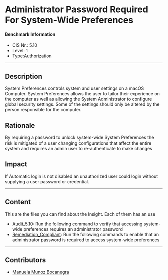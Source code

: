 # Administrator Password Required For System-Wide Preferences
#### Benchmark Information
- CIS Nr.: 5.10
- Level: 1
- Type:Authorization
------------------------
## Description

System Preferences controls system and user settings on a macOS Computer. System Preferences allows the user to tailor their experience on the computer as well as allowing the System Administrator to configure global security settings. Some of the settings should only be altered by the person responsible for the computer.

## Rationale

By requiring a password to unlock system-wide System Preferences the risk is mitigated of a user changing configurations that affect the entire system and requires an admin user to re-authenticate to make changes

## Impact

If Automatic login is not disabled an unauthorized user could login without supplying a user password or credential.

---
## Content
This are the files you can find about the Insight. Each of them has an use 
* [Audit_5.10](https://github.com/apfelwerk/JamfProtectInsights/blob/main/AuthorizationType/CIS_5.10_Administrator%20Password%20Required%20For%20System-Wide%20Preferences/Audit_5.10.sh): Run the following command to verify that accessing system-wide preferences requires an administrator password
* [Remediation_Compliant](https://github.com/apfelwerk/JamfProtectInsights/blob/main/AuthorizationType/CIS_5.10_Administrator%20Password%20Required%20For%20System-Wide%20Preferences/Remediation_Compliant.sh): Run the following commands to enable that an administrator password is required to access system-wide preferences
------------------------------------------------------------------------------------------------------------------------------------------------------------------------------------------------------------------------------------------------------------------------------------------------------------------------------
## Contributors
* [Manuela Munoz Bocanegra](https://github.com/manuelamunoz)


